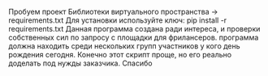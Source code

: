 Пробуем проект
Библиотеки виртуального пространства ->  requirements.txt
Для установки используйте ключ: pip install -r requirements.txt 
Данная программа создана ради интереса, и проверки собственных сил по запросу с площадки для фрилансеров.
программа должна находить среди нескольких групп участников у кого день рождения сегодня.
Конечно этот скрипт проще, но его реально доделать под нужды заказчика.
Спасибо
